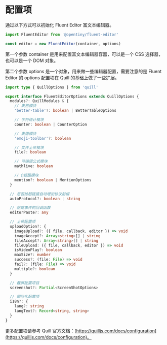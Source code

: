 # 配置项

通过以下方式可以初始化 Fluent Editor 富文本编辑器。

```typescript
import FluentEditor from '@opentiny/fluent-editor'

const editor = new FluentEditor(container, options)
```

第一个参数 container 是用来配置富文本编辑器容器，可以是一个 CSS 选择器，也可以是一个 DOM 对象。

第二个参数 options 是一个对象，用来做一些编辑器配置，需要注意的是 Fluent Editor 的 options 配置项在 Quill 的基础上做了一些扩展。

```typescript
import type { QuillOptions } from 'quill'

export interface FluentEditorOptions extends QuillOptions {
  modules?: QuillModules & {
    // 表格模块
    'better-table'?: boolean | BetterTableOptions

    // 字符统计模块
    counter: boolean | CounterOption

    // 表情模块
    'emoji-toolbar'?: boolean

    // 文件上传模块
    file?: boolean

    // 可编辑公式模块
    mathlive: boolean

    // @提醒模块
    mention?: boolean | MentionOptions
  }

  // 是否给超链接自动增加协议前缀
  autoProtocol?: boolean | string

  // 粘贴事件的回调函数
  editorPaste?: any

  // 上传配置项
  uploadOption?: {
    imageUpload?: ({ file, callback, editor }) => void
    imageAccept?: Array<string>[] | string
    fileAccept?: Array<string>[] | string
    fileUpload: ({ file, callback, editor }) => void
    isVideoPlay?: boolean
    maxSize?: number
    success?: (file: File) => void
    fail?: (file: File) => void
    multiple?: boolean
  }

  // 截屏配置项目
  screenshot?: Partial<ScreenShotOptions>

  // 国际化配置项
  i18n?: {
    lang?: string
    langText?: Record<string, string>
  }
}
```

更多配置项请参考 Quill 官方文档：[https://quilljs.com/docs/configuration](https://quilljs.com/docs/configuration)。
